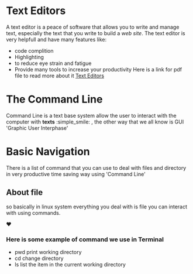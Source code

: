 # Text Editors
A text editor is a peace of software that
allows you to write and manage text, especially the text that you write
to build a *web site*.
The text editor is very helpfull and have many features like:
* code complition 
* Highlighting
* to reduce eye strain and fatigue
* Provide many tools to increase your productivity 
Here is a link for pdf file to read more about it [Text Editors](https://codefellows.github.io/code-102-guide/curriculum/class-02/Choosing-A-Text-Editor--The-Older-Coder.pdf)


# The Command Line

Command Line is a text base system allow the user to interact with the computer with **texts** :simple_smile: , the other way that we all know is GUI 'Graphic User Interphase'

# Basic Navigation

There is a list of command that you can use to deal with files and directory in very productive time saving way using 'Command Line'

## About file

so basically in linux system everything you deal with is file you can interact with using commands.

:heart:

### Here is some example of command we use in Terminal
* pwd print working directory
* cd change directory
* ls list the item in the current working directory

 

